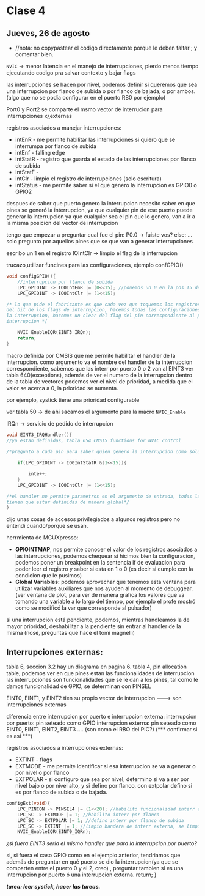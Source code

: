 # Clase 4

## Jueves, 26 de agosto

* //nota: no copypastear el codigo directamente porque le deben faltar ; y comentar bien.

`NVIC` -> menor latencia en el manejo de interrupciones, pierdo menos tiempo 
ejecutando codigo pra salvar contexto y bajar flags

las interrupciones se hacen por nivel, podemos definir si queremos que sea
una interrupcion por flanco de subida o por flanco de bajada, o por ambos.
(algo que no se podia configurar en el puerto RB0 por ejemplo)

Port0 y Port2 se comparte el msmo vector de interrucion para interrupciones x¿externas

registros asociados a manejar interrupciones:
- intEnR - me permite habilitar las interrupciones si quiero que se interrumpa por flanco de subida
- intEnf - falling edge
- intStatR - registro que guarda el estado de las interrupciones por flanco de subida
- intStatF -
- intClr - limpio el registro de interrupciones (solo escritura)
- intStatus - me permite saber si el que genero la interrupcion es GPIO0 o GPIO2

despues de saber que puerto genero la interrupcion necesito saber en que pines
se generó la interrupcion, ya que cualquier pin de ese puerto puede generar la interrupcion
ya que cualquier sea el pin que lo genero, van a ir a la misma posicion del vector de
interrupcion

tengo que empezar a preguntar cual fue el pin:
P0.0 -> fuiste vos?
else: ...
solo pregunto por aquellos pines que se que van a generar interrupciones

escribo un 1 en el registro IOIntClr -> limpio el flag de la interrupcion 

trucazo,utilizar funcines para las configuraciones, ejemplo confGPIO()
```c
void configGPIO(){
	//interrupcion por flanco de subida
	LPC_GPIOINT -> IO0IntEnR |= (0<<15); //ponemos un 0 en la pos 15 de ese registro//tabla 9.5.2
	LPC_GPIOINT -> IO0IntClr |= (1<<15);

/* lo que pide el fabricante es que cada vez que toquemos los registros, se genere una limpieza
del bit de los flags de interrupcion, hacemos todas las configuraciones y antes de habilitar
la interrupcion, hacemos un clear del flag del pin correspondiente al pin que va a generar la
interrupcion */

	NVIC_EnableIQR(EINT3_IRQn);
	return;
}
```
macro definida por CMSIS que me permite habilitar el handler de la interrupcion.
como argumento va el nombre del handler de la interrupcion correspondiente, sabemos que las interr
por puerto 0 o 2 van al EINT3
ver tabla 640(exceptions), además de ver el numero de la interrupcion dentro de la tabla de vectores
podemos ver el nivel de prioridad, a medida que el valor se acerca a 0, la prioridad se aumenta.

por ejemplo, systick tiene una prioridad configurable

ver tabla 50 -> de ahi sacamos el argumento para la macro `NVIC_Enable `

IRQn -> servicio de pedido de interrupcion

```c
void EINT3_IRQHandler(){ 
//ya estan definidas, tabla 654 CMSIS functions for NVIC control
	
/*pregunto a cada pin para saber quien genero la interrupcion como solo habilitamos la interrupcion para un pin(15), solo le preguntamos a ese.*/

	if(LPC_GPIOINT -> IO0IntStatR &(1<<15)){

		inte++;
	}
	LPC_GPIOINT -> IO0IntClr |= (1<<15);

/*el handler no permite parametros en el argumento de entrada, todas las variables que queramos usar
tienen que estar definidas de manera global*/
}
```

dijo unas cosas de accesos privilegiados a algunos registros pero no entendi cuando/porque se usan.

herrmienta de MCUXpresso: 
- **GPIOINTMAP**, nos permite conocer el valor de los registros asociados a 
las interrupciones, podemos chequear si hicimos bien la configuracion,
podemos poner un breakpoint en la sentencia if de evaluacion para poder leer el registro y saber si
esta en 1 o 0 (es decir si cumple con la condicion que le pusimos)
- **Global Variables:** podemos aprovechar que tenemos esta ventana para utilizar variables auxiliares
que nos ayuden al momento de debuggear. (ver ventana de plot, para ver de manera grafica los valores
que va tomando una variable a lo largo del tiempo, por ejemplo el profe mostró como se modificó la var
que corresponde al pulsador)

si una interrupcion está pendiente, podemos, mientras handleamos la de mayor prioridad, deshabilitar
a la pendiente sin entrar al handler de la misma (nosé, preguntas que hace el tomi magnelli)


## Interrupciones externas: 

tabla 6, seccion 3.2
hay un diagrama en pagina 6.
tabla 4, pin allocation table, podemos ver en que pines estan las funcionalidades de interrupcion
las interrupciones son funcionalidades que se le dan a los pines, tal como le damos funcionalidad
de GPIO, se determinan con PINSEL

EINT0, EINT1, y EINT2 tien su propio vector de interrupcion ---> son interrupciones externas

diferencia entre interrupcion por puerto e interrupcion externa:
interrupcion por puerto: pin seteado como GPIO
interrupcion externa: pin seteado como EINT0, EINT1, EINT2, EINT3 .... (son como el RBO del PIC?)
(*** confirmar si es asi ***) 
 
registros asociados a interrupciones externas:
- EXTINT - flags
- EXTMODE - me permite identificar si esa interrupcion se va a generar o por nivel o por flanco
- EXTPOLAR - si configuro que sea por nivel, determino si va a ser por nivel bajo o por nivel alto,
y si defino por flanco, con extpolar defino si es por flanco de subida o de bajada.
```c
configExt(void){
	LPC_PINCON -> PINSEL4 |= (1<<20); //habilito funcionalidad interr externa
	LPC_SC -> EXTMODE |= 1; //habilito interr por flanco
	LPC_SC -> EXTPOLAR |= 1; //defino interr por flanco de subida
	LPC_SC -> EXTINT |= 1; //limpio bandera de interr externa, se limpia CON UN 1!
	NVIC_EnableIQR(EINT0_IQRn);
```
_¿si fuera EINT3 seria el mismo handler que para la interrupcion por puerto?_

si, si fuera el caso GPIO como en el ejemplo anterior, tendriamos que además de preguntar
en qué puerto se dio la interrupcion(ya que se comparten entre el puerto 0 y el 2, creo)
, preguntar tambien si es una interrupcion por puerto ó una interrupcion externa.
	return;	
}

***tarea: leer systick, hacer las tareas.***
